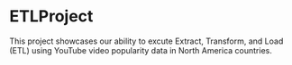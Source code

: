 # ETLProject

This project showcases our ability to excute Extract, Transform, and Load (ETL) using YouTube video popularity data in North America countries. 
